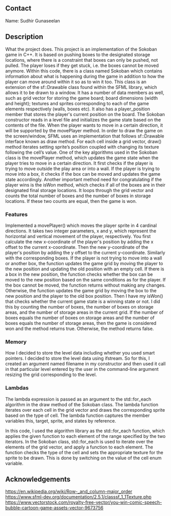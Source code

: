 ## Contact

Name: Sudhir Gunaseelan

## Description

What the project does.
This project is an implementation of the Sokoban game in C++. It is based on pushing boxes to the designated storage locations, where there is a constraint that boxes can only be pushed, not pulled. The player loses if they get stuck, i.e. the boxes cannot be moved anymore.
Within this code, there is a class named Sokoban which contains information about what is happening during the game in addition to how the player can move around within it so as to win it too. This class is an extension of the sf::Drawable class found within the SFML library, which allows it to be drawn to a window. It has a number of data members as well, such as grid vector for storing the game board; board dimensions (width and height); textures and sprites corresponding to each of the game elements respectively (walls, boxes etc). It also has a player_position member that stores the player's current position on the board.
The Sokoban constructor reads in a level file and initializes the game state based on the contents of the file. When the player wants to move in a certain direction, it will be supported by the movePlayer method. In order to draw the game on the screen/window, SFML uses an implementation that follows sf::Drawable interface known as draw method. For each cell inside a grid vector, draw() method iterates setting sprite’s position coupled with changing its texture following the cell’s value.
One of the key algorithms used in the Sokoban class is the movePlayer method, which updates the game state when the player tries to move in a certain direction. It first checks if the player is trying to move outside the play area or into a wall. If the player is trying to move into a box, it checks if the box can be moved and updates the game state accordingly.
Another important method need for congratulating if the player wins is the isWon method, which checks if all of the boxes are in their designated final storage locations. It loops through the grid vector and counts the total number of boxes and the number of boxes in storage locations. If these two counts are equal, then the game is won.

### Features

Implemented a movePlayer() which moves the player sprite in 4 cardinal directions. It takes two integer parameters, x and y, which represent the horizontal and vertical movement of the player, respectively. You first calculate the new x-coordinate of the player's position by adding the x offset to the current x-coordinate. Then the new y-coordinate of the player's position by adding the y offset to the current y-coordinate. Similarly with the corresponding boxes. If the player is not trying to move into a wall or another box, the function updates the game grid by moving the player to the new position and updating the old position with an empty cell. If there is a box in the new position, the function checks whether the box can be moved to the new position based on the same conditions as for the player. If the box cannot be moved, the function returns without making any changes. Otherwise, the function updates the game grid by moving the box to the new position and the player to the old box position.
Then I have my isWon() that checks whether the current game state is a winning state or not. I did this by counting the number of boxes, the number of boxes on storage areas, and the number of storage areas in the current grid. If the number of boxes equals the number of boxes on storage areas and the number of boxes equals the number of storage areas, then the game is considered won and the method returns true. Otherwise, the method returns false.

### Memory

How I decided to store the level data including whether you used smart pointers.
I decided to store the level data using ifstream. So for this, I created an argument named filename in my constructor and then used it call in that particular level entered by the user in the command-line argument resizing the grid corresponding to the level.

### Lambdas

The lambda expression is passed as an argument to the std::for_each algorithm in the draw method of the Sokoban class. The lambda function iterates over each cell in the grid vector and draws the corresponding sprite based on the type of cell. The lambda function captures the member variables this, target, sprite, and states by reference.

In this code, I used the algorithm library as the std::for_each function, which applies the given function to each element of the range specified by the two iterators. In the Sokoban class, std::for_each is used to iterate over the elements of the grid vector, and apply a function to each element. The function checks the type of the cell and sets the appropriate texture for the sprite to be drawn. This is done by switching on the value of the cell enum variable.

## Acknowledgements

https://en.wikipedia.org/wiki/Row-_and_column-major_order
https://www.sfml-dev.org/documentation/2.5.1/classsf_1_1Texture.php
https://www.vectorstock.com/royalty-free-vector/you-win-comic-speech-bubble-cartoon-game-assets-vector-9673756
